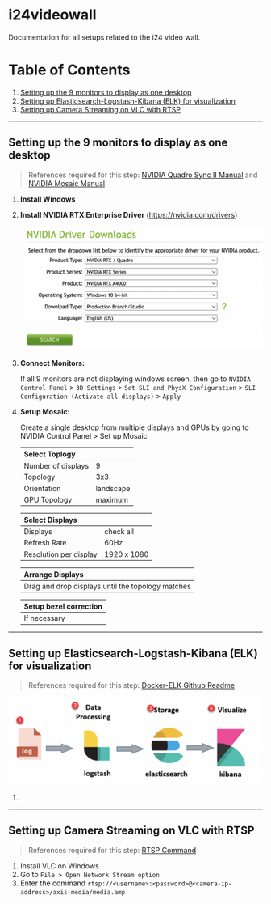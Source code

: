# i24videowall

Documentation for all setups related to the i24 video wall.

# Table of Contents

1. [Setting up the 9 monitors to display as one desktop](#monitors)
2. [Setting up Elasticsearch-Logstash-Kibana (ELK) for visualization](#elk)
3. [Setting up Camera Streaming on VLC with RTSP](#camera)

---

## Setting up the 9 monitors to display as one desktop <a name="monitors"></a>

> References required for this step: [NVIDIA Quadro Sync II Manual](https://images.nvidia.com/content/quadro/product-literature/user-guides/Quadro-Sync-II-User-Guide.pdf) and [NVIDIA Mosaic Manual](https://images.nvidia.com/aem-dam/en-zz/Solutions/design-visualization/quadro-product-literature/NVMosaic-UG.pdf)

1.  **Install Windows**
2.  **Install NVIDIA RTX Enterprise Driver** (https://nvidia.com/drivers)

    ![Nvidia Driver](/assets/nvidia.png)

3.  **Connect Monitors:**

    If all 9 monitors are not displaying windows screen, then go to `NVIDIA Control Panel` > `3D Settings` > `Set SLI and PhysX Configuration` > `SLI Configuration (Activate all displays)` > `Apply`

4.  **Setup Mosaic:**

    Create a single desktop from multiple displays and GPUs by going to NVIDIA Control Panel > Set up Mosaic

    | Select Toplogy     |           |
    | ------------------ | --------- |
    | Number of displays | 9         |
    | Topology           | 3x3       |
    | Orientation        | landscape |
    | GPU Topology       | maximum   |

    | Select Displays        |             |
    | ---------------------- | ----------- |
    | Displays               | check all   |
    | Refresh Rate           | 60Hz        |
    | Resolution per display | 1920 x 1080 |

    | Arrange Displays                                  |
    | ------------------------------------------------- |
    | Drag and drop displays until the topology matches |

    | Setup bezel correction |
    | ---------------------- |
    | If necessary           |

---

## Setting up Elasticsearch-Logstash-Kibana (ELK) for visualization <a name="elk"></a>

> References required for this step: [Docker-ELK Github Readme](https://github.com/deviantony/docker-elk)

![Visualization for Elasticsearch Logstash Kibana](/assets/elk.png)

1.

---

## Setting up Camera Streaming on VLC with RTSP <a name="camera"></a>

> References required for this step: [RTSP Command](https://learncctv.com/rtsp-commands-for-axis-cameras/)

1. Install VLC on Windows
2. Go to `File > Open Network Stream option`
3. Enter the command `rtsp://<username>:<password>@<camera-ip-address>/axis-media/media.amp`
